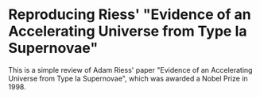 # Reproducing Riess' "Evidence of an Accelerating Universe from Type Ia Supernovae"
This is a simple review of Adam Riess' paper "Evidence of an Accelerating Universe from Type Ia Supernovae", which was awarded a Nobel Prize in 1998.